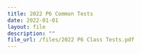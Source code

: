 ```yaml
---
title: 2022 P6 Common Tests
date: 2022-01-01
layout: file
description: ""
file_url: /files/2022 P6 Class Tests.pdf
---
```


